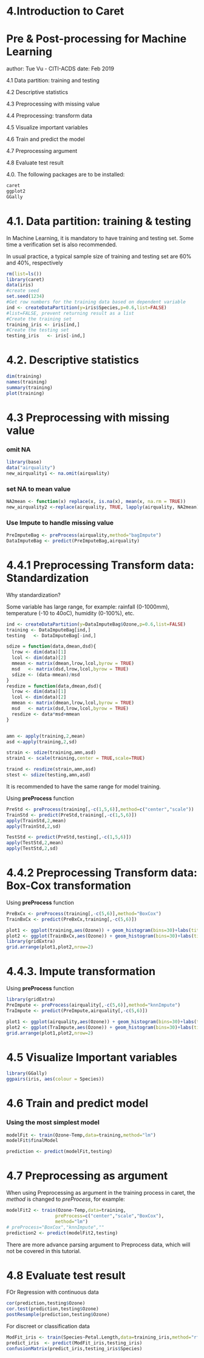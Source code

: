 4.Introduction to Caret
========================================================

Pre & Post-processing for Machine Learning 
========================================================
author:  Tue Vu - CITI-ACDS 
date:   Feb 2019  

4.1 Data partition: training and testing

4.2 Descriptive statistics

4.3 Preprocessing with missing value

4.4 Preprocessing: transform data

4.5 Visualize important variables

4.6 Train and predict the model

4.7 Preprocessing argument

4.8 Evaluate test result

4.0. The following packages are to be installed:

```r
caret
ggplot2
GGally
```

4.1. Data partition: training & testing
========================================================

In Machine Learning, it is mandatory to have training and testing set. Some time a verification set is also recommended.

In usual practice, a typical sample size of training and testing set are 60% and 40%, respectively


```r
rm(list=ls())
library(caret)
data(iris)
#create seed
set.seed(1234)
#Get row numbers for the training data based on dependent variable
ind <- createDataPartition(y=iris$Species,p=0.6,list=FALSE)
#list=FALSE, prevent returning result as a list
#Create the training set
training_iris <- iris[ind,]
#Create the testing set
testing_iris   <- iris[-ind,]
```

4.2. Descriptive statistics
========================================================

```r
dim(training)
names(training)
summary(training)
plot(training)
```

4.3 Preprocessing with missing value
========================================================

### omit NA

```r
library(base)
data("airquality")
new_airquality1 <- na.omit(airquality)
```

### set NA to mean value

```r
NA2mean <- function(x) replace(x, is.na(x), mean(x, na.rm = TRUE))
new_airquality2 <-replace(airquality, TRUE, lapply(airquality, NA2mean))
```

### Use Impute to handle missing value

```r
PreImputeBag <- preProcess(airquality,method="bagImpute")
DataImputeBag <- predict(PreImputeBag,airquality)
```

4.4.1 Preprocessing Transform data: Standardization
========================================================

Why standardization?

Some variable has large range, for example: rainfall (0-1000mm), temperature (-10 to 40oC), humidity (0-100%), etc.


```r
ind <- createDataPartition(y=DataImputeBag$Ozone,p=0.6,list=FALSE)
training <- DataImputeBag[ind,]
testing   <- DataImputeBag[-ind,]
```


```r
sdize = function(data,dmean,dsd){
  lrow <- dim(data)[1]
  lcol <- dim(data)[2]
  mmean <- matrix(dmean,lrow,lcol,byrow = TRUE)
  msd   <- matrix(dsd,lrow,lcol,byrow = TRUE)
  sdize <- (data-mmean)/msd
}
resdize = function(data,dmean,dsd){
  lrow <- dim(data)[1]
  lcol <- dim(data)[2]
  mmean <- matrix(dmean,lrow,lcol,byrow = TRUE)
  msd   <- matrix(dsd,lrow,lcol,byrow = TRUE)
  resdize <- data*msd+mmean
}


amn <- apply(training,2,mean)
asd <-apply(training,2,sd)

strain <- sdize(training,amn,asd)
strain1 <- scale(training,center = TRUE,scale=TRUE)

traind <- resdize(strain,amn,asd)
stest <- sdize(testing,amn,asd)
```

It is recommended to have the same range for model training.

Using **preProcess** function

```r
PreStd <- preProcess(training[,-c(1,5,6)],method=c("center","scale"))
TrainStd <- predict(PreStd,training[,-c(1,5,6)])
apply(TrainStd,2,mean)
apply(TrainStd,2,sd)

TestStd <- predict(PreStd,testing[,-c(1,5,6)])
apply(TestStd,2,mean)
apply(TestStd,2,sd)
```

4.4.2 Preprocessing Transform data: Box-Cox transformation
========================================================

Using **preProcess** function

```r
PreBxCx <- preProcess(training[,-c(5,6)],method="BoxCox")
TrainBxCx <- predict(PreBxCx,training[,-c(5,6)])

plot1 <- ggplot(training,aes(Ozone)) + geom_histogram(bins=30)+labs(title="Original Probability")
plot2 <- ggplot(TrainBxCx,aes(Ozone)) + geom_histogram(bins=30)+labs(title="Box-Cox Transform to Normal")
library(gridExtra)
grid.arrange(plot1,plot2,nrow=2)
```

4.4.3. Impute transformation
========================================================

Using **preProcess** function

```r
library(gridExtra)
PreImpute <- preProcess(airquality[,-c(5,6)],method="knnImpute")
TraImpute <- predict(PreImpute,airquality[,-c(5,6)])

plot1 <- ggplot(airquality,aes(Ozone)) + geom_histogram(bins=30)+labs(title="Original Probability")
plot2 <- ggplot(TraImpute,aes(Ozone)) + geom_histogram(bins=30)+labs(title="KnnImpute Transform to Normal Distribution")
grid.arrange(plot1,plot2,nrow=2)
```

4.5 Visualize Important variables
========================================================


```r
library(GGally)
ggpairs(iris, aes(colour = Species))
```

4.6 Train and predict model 
========================================================

### Using the most simplest model

```r
modelFit <- train(Ozone~Temp,data=training,method="lm")
modelFit$finalModel

prediction <- predict(modelFit,testing)
```

4.7 Preprocessing as argument
========================================================
When using Preprocessing as argument in the training process in caret,
the *method* is changed to *preProcess*, for example:


```r
modelFit2 <- train(Ozone~Temp,data=training,
                  preProcess=c("center","scale","BoxCox"),
                  method="lm")
# preProcess="BoxCox","knnImpute",""
prediction2 <- predict(modelFit2,testing)
```

There are more advance parsing argument to Preprocess data, which will not be covered in this tutorial.

4.8 Evaluate test result
========================================================

FOr Regression with continuous data

```r
cor(prediction,testing$Ozone)
cor.test(prediction,testing$Ozone)
postResample(prediction,testing$Ozone)
```

For discreet or classification data

```r
ModFit_iris <- train(Species~Petal.Length,data=training_iris,method="rf")
predict_iris  <- predict(ModFit_iris,testing_iris)
confusionMatrix(predict_iris,testing_iris$Species)
```
